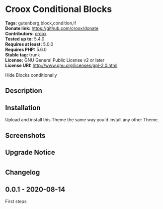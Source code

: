 # Croox Conditional Blocks #
**Tags:** gutenberg,block,condition,if  
**Donate link:** https://github.com/croox/donate  
**Contributors:** [croox](https://profiles.wordpress.org/croox)  
**Tested up to:** 5.4.0  
**Requires at least:** 5.0.0  
**Requires PHP:** 5.6.0  
**Stable tag:** trunk  
**License:** GNU General Public License v2 or later  
**License URI:** http://www.gnu.org/licenses/gpl-2.0.html  

Hide Blocks conditionally


## Description ##


## Installation ##
Upload and install this Theme the same way you'd install any other Theme.


## Screenshots ##


## Upgrade Notice ##



# 

## Changelog ##

## 0.0.1 - 2020-08-14
First steps
